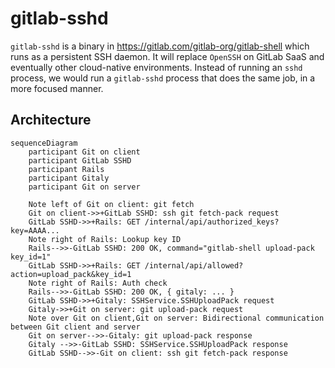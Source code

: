 # gitlab-sshd

`gitlab-sshd` is a binary in https://gitlab.com/gitlab-org/gitlab-shell which runs as a persistent SSH daemon. It will replace `OpenSSH` on GitLab SaaS and eventually other cloud-native environments. Instead of running an `sshd` process, we would run a `gitlab-sshd` process that does the same job, in a more focused manner.

## Architecture

```mermaid
sequenceDiagram
    participant Git on client
    participant GitLab SSHD
    participant Rails
    participant Gitaly
    participant Git on server

    Note left of Git on client: git fetch
    Git on client->>+GitLab SSHD: ssh git fetch-pack request
    GitLab SSHD->>+Rails: GET /internal/api/authorized_keys?key=AAAA...
    Note right of Rails: Lookup key ID
    Rails-->>-GitLab SSHD: 200 OK, command="gitlab-shell upload-pack key_id=1"
    GitLab SSHD->>+Rails: GET /internal/api/allowed?action=upload_pack&key_id=1
    Note right of Rails: Auth check
    Rails-->>-GitLab SSHD: 200 OK, { gitaly: ... }
    GitLab SSHD->>+Gitaly: SSHService.SSHUploadPack request
    Gitaly->>+Git on server: git upload-pack request
    Note over Git on client,Git on server: Bidirectional communication between Git client and server
    Git on server-->>-Gitaly: git upload-pack response
    Gitaly -->>-GitLab SSHD: SSHService.SSHUploadPack response
    GitLab SSHD-->>-Git on client: ssh git fetch-pack response
```